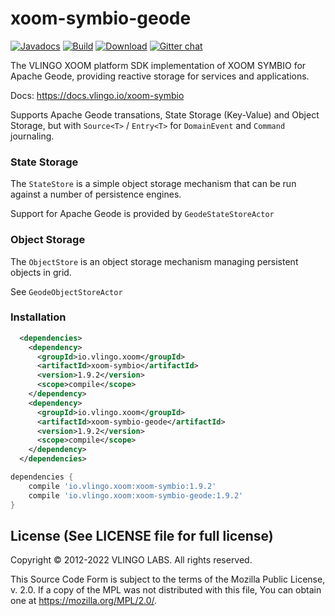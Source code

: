 # xoom-symbio-geode

[![Javadocs](http://javadoc.io/badge/io.vlingo.xoom/xoom-symbio-geode.svg?color=brightgreen)](http://javadoc.io/doc/io.vlingo.xoom/xoom-symbio-geode) [![Build](https://github.com/vlingo/xoom-symbio-geode/workflows/Build/badge.svg)](https://github.com/vlingo/xoom-symbio-geode/actions?query=workflow%3ABuild) [![Download](https://img.shields.io/maven-central/v/io.vlingo.xoom/xoom-symbio-geode?label=maven)](https://search.maven.org/artifact/io.vlingo.xoom/xoom-symbio-geode) [![Gitter chat](https://badges.gitter.im/gitterHQ/gitter.png)](https://gitter.im/vlingo-platform-java/symbio)

The VLINGO XOOM platform SDK implementation of XOOM SYMBIO for Apache Geode, providing reactive storage for services and applications.

Docs: https://docs.vlingo.io/xoom-symbio

Supports Apache Geode transations, State Storage (Key-Value) and Object Storage, but with `Source<T>` / `Entry<T>` for `DomainEvent` and `Command` journaling.

### State Storage
The `StateStore` is a simple object storage mechanism that can be run against a number of persistence engines.

Support for Apache Geode is provided by `GeodeStateStoreActor`

### Object Storage
The `ObjectStore` is an object storage mechanism managing persistent objects in grid.

See `GeodeObjectStoreActor`

### Installation

```xml
  <dependencies>
    <dependency>
      <groupId>io.vlingo.xoom</groupId>
      <artifactId>xoom-symbio</artifactId>
      <version>1.9.2</version>
      <scope>compile</scope>
    </dependency>
    <dependency>
      <groupId>io.vlingo.xoom</groupId>
      <artifactId>xoom-symbio-geode</artifactId>
      <version>1.9.2</version>
      <scope>compile</scope>
    </dependency>
  </dependencies>
```

```gradle
dependencies {
    compile 'io.vlingo.xoom:xoom-symbio:1.9.2'
    compile 'io.vlingo.xoom:xoom-symbio-geode:1.9.2'
}
```

License (See LICENSE file for full license)
-------------------------------------------
Copyright © 2012-2022 VLINGO LABS. All rights reserved.

This Source Code Form is subject to the terms of the
Mozilla Public License, v. 2.0. If a copy of the MPL
was not distributed with this file, You can obtain
one at https://mozilla.org/MPL/2.0/.
